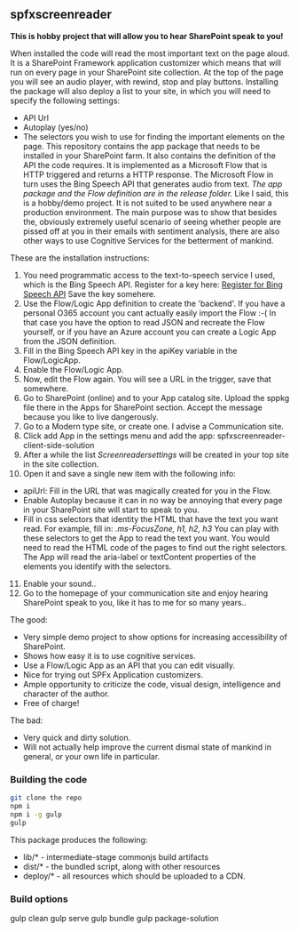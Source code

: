 ## spfxscreenreader

**This is hobby project that will allow you to hear SharePoint speak to you!**

When installed the code will read the most important text on the page aloud.
It is a SharePoint Framework application customizer which means that will run on every page in your SharePoint site collection.
At the top of the page you will see an audio player, with rewind, stop and play buttons.
Installing the package will also deploy a list to your site, in which you will need to specify the following settings:
* API Url 
* Autoplay (yes/no)
* The selectors you wish to use for finding the important elements on the page.
This repository contains the app package that needs to be installed in your SharePoint farm. It also contains the definition of the API the code requires. It is implemented as a Microsoft Flow that is HTTP triggered and returns a HTTP response. The Microsoft Flow in turn uses the Bing Speech API that generates audio from text.
*The app package and the Flow definition are in the release folder.*
Like I said, this is a hobby/demo project. It is not suited to be used anywhere near a production environment. The main purpose was to show that besides the, obviously extremely useful scenario of seeing whether people are pissed off at you in their emails with sentiment analysis, there are also other ways to use Cognitive Services for the betterment of mankind.

These are the installation instructions:
1. You need programmatic access to the text-to-speech service I used, which is the Bing Speech API.
Register for a key here: [Register for Bing Speech API](https://azure.microsoft.com/en-us/try/cognitive-services/?api=speech-api "Register for Bing Speech API")
Save the key somehere.
2. Use the Flow/Logic App definition to create the 'backend'. If you have a personal O365 account you cant actually easily import the Flow :-( In that case you have the option to read JSON and recreate the Flow yourself, or if you have an Azure account you can create a Logic App from the JSON definition.
3. Fill in the Bing Speech API key in the apiKey variable in the Flow/LogicApp.
4. Enable the Flow/Logic App.
5. Now, edit the Flow again. You will see a URL in the trigger, save that somewhere.
6. Go to SharePoint (online) and to your App catalog site. Upload the sppkg file there in the Apps for SharePoint section. Accept the message because you like to live dangerously.
7. Go to a Modern type site, or create one. I advise a Communication site.
8. Click add App in the settings menu and add the app: 
spfxscreenreader-client-side-solution
9. After a while the list *Screenreadersettings* will be created in your top site in the site collection.
10. Open it and save a single new item with the following info:
* apiUrl: Fill in the URL that was magically created for you in the Flow.
* Enable Autoplay because it can in no way be annoying that every page in your SharePoint site will start to speak to you.
* Fill in css selectors that identity the HTML that have the text you want read. For example, fill in: *.ms-FocusZone, h1, h2, h3*
You can play with these selectors to get the App to read the text you want. You would need to read the HTML code of the pages to find out the right selectors. The App will read the aria-label or textContent properties of the elements you identify with the selectors.
11. Enable your sound..
12. Go to the homepage of your communication site and enjoy hearing SharePoint speak to you, like it has to me for so many years..

The good:
* Very simple demo project to show options for increasing accessibility of SharePoint.
* Shows how easy it is to use cognitive services.
* Use a Flow/Logic App as an API that you can edit visually.
* Nice for trying out SPFx Application customizers.
* Ample opportunity to criticize the code, visual design, intelligence and character of the author.
* Free of charge!

The bad:
* Very quick and dirty solution.
* Will not actually help improve the current dismal state of mankind in general, or your own life in particular.



### Building the code

```bash
git clone the repo
npm i
npm i -g gulp
gulp
```

This package produces the following:

* lib/* - intermediate-stage commonjs build artifacts
* dist/* - the bundled script, along with other resources
* deploy/* - all resources which should be uploaded to a CDN.

### Build options

gulp clean
gulp serve 
gulp bundle 
gulp package-solution
